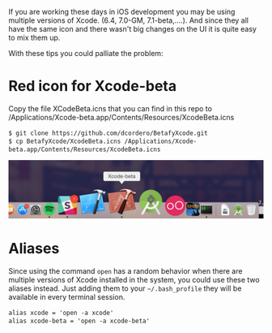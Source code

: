 
If you are working these days in iOS development you may be using multiple versions of Xcode. (6.4, 7.0-GM, 7.1-beta,....). And since they all have the same icon and there wasn't big changes on the UI it is quite easy to mix them up.

With these tips you could palliate the problem:


# Red icon for Xcode-beta

Copy the file XCodeBeta.icns that you can find in this repo to /Applications/Xcode-beta.app/Contents/Resources/XcodeBeta.icns

```
$ git clone https://github.com/dcordero/BetafyXcode.git
$ cp BetafyXcode/XcodeBeta.icns /Applications/Xcode-beta.app/Contents/Resources/XcodeBeta.icns
```

![](Preview.png)

# Aliases

Since using the command `open` has a random behavior when there are multiple versions of Xcode installed in the system, you could use these two aliases instead. Just adding them to your `~/.bash_profile` they will be available in every terminal session.

```
alias xcode = 'open -a xcode'
alias xcode-beta = 'open -a xcode-beta'
```

